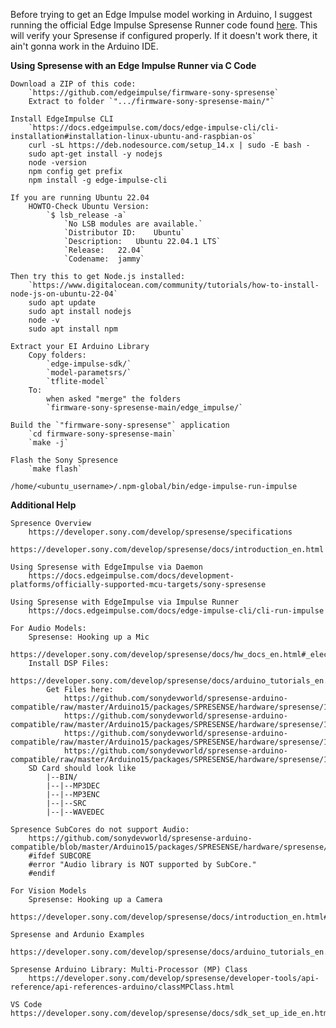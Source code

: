 Before trying to get an Edge Impulse model working in Arduino, I suggest running the official Edge Impulse Spresense Runner code found [here](https://github.com/edgeimpulse/firmware-sony-spresense). This will verify your Spresense if configured properly. If it doesn't work there, it ain't gonna work in the Arduino IDE.

**Using Spresense with an Edge Impulse Runner via C Code**

	Download a ZIP of this code:
		`https://github.com/edgeimpulse/firmware-sony-spresense`
		Extract to folder `".../firmware-sony-spresense-main/"`

	Install EdgeImpulse CLI
		`https://docs.edgeimpulse.com/docs/edge-impulse-cli/cli-installation#installation-linux-ubuntu-and-raspbian-os`
		curl -sL https://deb.nodesource.com/setup_14.x | sudo -E bash -
		sudo apt-get install -y nodejs
		node -version
		npm config get prefix
		npm install -g edge-impulse-cli
	
	If you are running Ubuntu 22.04
		HOWTO-Check Ubuntu Version:
			`$ lsb_release -a`
				`No LSB modules are available.`
				`Distributor ID:	Ubuntu`
				`Description:	Ubuntu 22.04.1 LTS`
				`Release:	22.04`
				`Codename:	jammy`

	Then try this to get Node.js installed:
		`https://www.digitalocean.com/community/tutorials/how-to-install-node-js-on-ubuntu-22-04`
		sudo apt update
		sudo apt install nodejs
		node -v
		sudo apt install npm

	Extract your EI Arduino Library
		Copy folders:
			`edge-impulse-sdk/`
			`model-parametsrs/`
			`tflite-model`
		To:
			when asked "merge" the folders
			`firmware-sony-spresense-main/edge_impulse/`
			
	Build the `"firmware-sony-spresense"` application
		`cd firmware-sony-spresense-main`
		`make -j`

	Flash the Sony Spresence	
		`make flash`
		
	/home/<ubuntu_username>/.npm-global/bin/edge-impulse-run-impulse

**Additional Help**

	Spresence Overview
		https://developer.sony.com/develop/spresense/specifications
		https://developer.sony.com/develop/spresense/docs/introduction_en.html
		
	Using Spresense with EdgeImpulse via Daemon
		https://docs.edgeimpulse.com/docs/development-platforms/officially-supported-mcu-targets/sony-spresense
	
	Using Spresense with EdgeImpulse via Impulse Runner
		https://docs.edgeimpulse.com/docs/edge-impulse-cli/cli-run-impulse

	For Audio Models:
		Spresense: Hooking up a Mic
		https://developer.sony.com/develop/spresense/docs/hw_docs_en.html#_electret_microphones
		Install DSP Files:
		https://developer.sony.com/develop/spresense/docs/arduino_tutorials_en.html#_install_dsp_files
			Get Files here:
				https://github.com/sonydevworld/spresense-arduino-compatible/raw/master/Arduino15/packages/SPRESENSE/hardware/spresense/1.0.0/libraries/Audio/examples/dsp_installer/mp3_dec_installer/MP3DEC
				https://github.com/sonydevworld/spresense-arduino-compatible/raw/master/Arduino15/packages/SPRESENSE/hardware/spresense/1.0.0/libraries/Audio/examples/dsp_installer/mp3_enc_installer/MP3ENC
				https://github.com/sonydevworld/spresense-arduino-compatible/raw/master/Arduino15/packages/SPRESENSE/hardware/spresense/1.0.0/libraries/Audio/examples/dsp_installer/wav_dec_installer/WAVDEC
				https://github.com/sonydevworld/spresense-arduino-compatible/raw/master/Arduino15/packages/SPRESENSE/hardware/spresense/1.0.0/libraries/Audio/examples/dsp_installer/src_installer/SRC
		SD Card should look like		
			|--BIN/
			|--|--MP3DEC
			|--|--MP3ENC
			|--|--SRC
			|--|--WAVEDEC
		
	Spresence SubCores do not support Audio:
		https://github.com/sonydevworld/spresense-arduino-compatible/blob/master/Arduino15/packages/SPRESENSE/hardware/spresense/1.0.0/libraries/Audio/Audio.h
		#ifdef SUBCORE
		#error "Audio library is NOT supported by SubCore."
		#endif

	For Vision Models
		Spresense: Hooking up a Camera
		https://developer.sony.com/develop/spresense/docs/introduction_en.html#_camera_board

	Spresense and Ardunio Examples
		https://developer.sony.com/develop/spresense/docs/arduino_tutorials_en.html

	Spresense Arduino Library: Multi-Processor (MP) Class
		https://developer.sony.com/develop/spresense/developer-tools/api-reference/api-references-arduino/classMPClass.html

	VS Code
	https://developer.sony.com/develop/spresense/docs/sdk_set_up_ide_en.html#_creating_an_application_project
